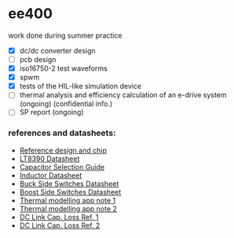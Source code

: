 # ee400
work done during summer practice

- [x] dc/dc converter design
- [ ] pcb design
- [x] iso16750-2 test waveforms
- [x] spwm
- [x] tests of the HIL-like simulation device
- [ ] thermal analysis and efficiency calculation of an e-drive system (ongoing) (confidential info.)
- [ ] SP report (ongoing)

### references and datasheets: 
* [Reference design and chip](http://www.ti.com/lit/ds/symlink/lm5118.pdf) 
* [LT8390 Datasheet](http://cds.linear.com/docs/en/datasheet/8390f.pdf)
* [Capacitor Selection Guide](http://www.ti.com/lit/an/slta055/slta055.pdf)
* [Inductor Datasheet](http://katalog.we-online.de/pbs/datasheet/7443641000.pdf)
* [Buck Side Switches Datasheet](https://www.infineon.com/dgdl/BSC014N04LSI_rev2.1.pdf?folderId=db3a304313b8b5a60113cee8763b02d7&fileId=db3a3043353fdc16013552fc8f274806)
* [Boost Side Switches Datasheet](https://www.infineon.com/dgdl/Infineon-BSC009NE2LS5I-DS-v02_00-EN.pdf?fileId=5546d4624bcaebcf014c09a38586234e)
* [Thermal modelling app note 1](https://drive.google.com/open?id=0B_ioIw2-WsF5Z2RaNTREallSNU0)
* [Thermal modelling app note 2](https://drive.google.com/open?id=0B_ioIw2-WsF5bnNVV0NmQVdMLW8)
* [DC Link Cap. Loss Ref. 1](http://ieeexplore.ieee.org/document/5637820/)
* [DC Link Cap. Loss Ref. 2](http://citeseerx.ist.psu.edu/viewdoc/download?doi=10.1.1.6.5343&rep=rep1&type=pdf)


